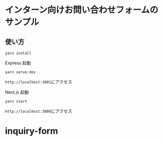 # インターン向けお問い合わせフォームのサンプル

## 使い方

```
yarn install
```

Express 起動

```
yarn serve:dev
```

`http://localhost:3001`にアクセス

Next.js 起動

```
yarn start
```

`http://localhost:3000`にアクセス
# inquiry-form
